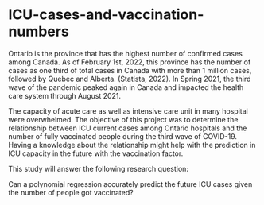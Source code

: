 # ICU-cases-and-vaccination-numbers
Ontario is the province that has the highest number of confirmed cases among Canada. As of February 1st, 2022, this province has the number of cases as one third of total cases in Canada with more than 1 million cases, followed by Quebec and Alberta. (Statista, 2022). In Spring 2021, the third wave of the pandemic peaked again in Canada and impacted the health care system through August 2021. 

The capacity of acute care as well as intensive care unit in many hospital were overwhelmed. 
The objective of this project was to determine the relationship between ICU current cases among Ontario hospitals and the number of fully vaccinated people during the third wave of COVID-19. Having a knowledge about the relationship might help with the prediction in ICU capacity in the future with the vaccination factor. 

This study will answer the following research question:

Can a polynomial regression accurately predict the future ICU cases given the number of people got vaccinated? 
